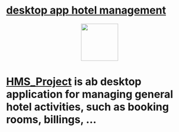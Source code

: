 # [desktop app hotel management](#)


<p align="center">
  <img width="100" height="100" src="https://www.python.org/python-.png">
</p>


# [HMS_Project](#) is ab desktop application for managing general hotel activities, such as booking rooms, billings, ...

